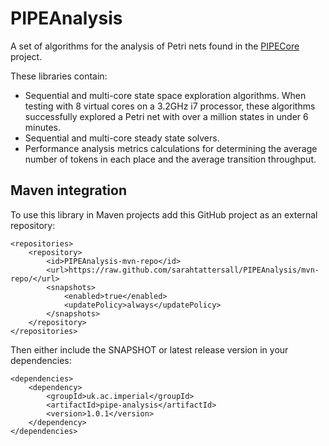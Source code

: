 PIPEAnalysis
============

A set of algorithms for the analysis of Petri nets found in the [PIPECore](https://github.com/sarahtattersall/PIPECore) project.

These libraries contain:
* Sequential and multi-core state space exploration algorithms. When testing with 8 virtual cores on a 3.2GHz i7 processor, 
  these algorithms successfully explored a Petri net with over a million states in under 6 minutes.
* Sequential and multi-core steady state solvers.
* Performance analysis metrics calculations for determining the average number of tokens 
  in each place and the average transition throughput.


## Maven integration
To use this library in Maven projects add this GitHub project as an external repository:

```
<repositories>
    <repository>
        <id>PIPEAnalysis-mvn-repo</id>
        <url>https://raw.github.com/sarahtattersall/PIPEAnalysis/mvn-repo/</url>
        <snapshots>
            <enabled>true</enabled>
            <updatePolicy>always</updatePolicy>
        </snapshots>
    </repository>
</repositories>
```

Then either include the SNAPSHOT or latest release version in your dependencies:
```
<dependencies>
    <dependency>
        <groupId>uk.ac.imperial</groupId>
        <artifactId>pipe-analysis</artifactId>
        <version>1.0.1</version>
    </dependency>
</dependencies>
```
